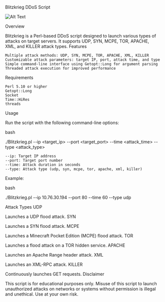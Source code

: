 Blitzkrieg DDoS Script

![Alt Text](https://i.ytimg.com/vi/duIgTvjQz5w/maxresdefault.jpg)


Overview

Blitzkrieg is a Perl-based DDoS script designed to launch various types of attacks on target servers. It supports UDP, SYN, MCPE, TOR, APACHE, XML, and KILLER attack types.
Features

    Multiple attack methods: UDP, SYN, MCPE, TOR, APACHE, XML, KILLER
    Customizable attack parameters: target IP, port, attack time, and type
    Simple command-line interface using Getopt::Long for argument parsing
    Threaded attack execution for improved performance

Requirements

    Perl 5.10 or higher
    Getopt::Long
    Socket
    Time::HiRes
    threads

Usage

Run the script with the following command-line options:

bash

./Blitzkrieg.pl --ip <target_ip> --port <target_port> --time <attack_time> --type <attack_type>

    --ip: Target IP address
    --port: Target port number
    --time: Attack duration in seconds
    --type: Attack type (udp, syn, mcpe, tor, apache, xml, killer)

Example:

bash

./Blitzkrieg.pl --ip 10.76.30.194 --port 80 --time 60 --type udp

Attack Types
UDP

Launches a UDP flood attack.
SYN

Launches a SYN flood attack.
MCPE

Launches a Minecraft Pocket Edition (MCPE) flood attack.
TOR

Launches a flood attack on a TOR hidden service.
APACHE

Launches an Apache Range header attack.
XML

Launches an XML-RPC attack.
KILLER

Continuously launches GET requests.
Disclaimer

This script is for educational purposes only. Misuse of this script to launch unauthorized attacks on networks or systems without permission is illegal and unethical. Use at your own risk.
